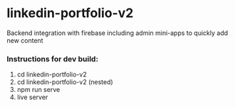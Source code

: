 # linkedin-portfolio-v2
Backend integration with firebase including admin mini-apps to quickly add new content

### Instructions for dev build:
1. cd linkedin-portfolio-v2
2. cd linkedin-portfolio-v2 (nested)
3. npm run serve
4. live server